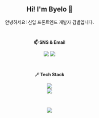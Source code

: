 <div align="center">
  <h2>Hi! I'm Byelo 🌟</h2>
  <p>안녕하세요! 신입 프론트엔드 개발자 김별입니다.</p>
  <br />
  
  <b>📫 SNS & Email</b>
  <p>
    <a href="#" target="_blank"><img src="https://img.shields.io/badge/VELOG-20C997?style=flat-square&logo=VELOG&logoColor=white"/></a>
    <a href="mailto:qof1337@gmail.com" target="_blank"><img src="https://img.shields.io/badge/qof1337@gmail.com-EA4335?style=flat-square&logo=gmail&logoColor=white"/></a>
  </p>
  <br />
  
  <b>🪄 Tech Stack</b>
  <p align="center">
    <a href="https://skillicons.dev">
      <img src="https://skillicons.dev/icons?i=js,ts,react,html,css,sass,styledcomponents"/>
      <br />
      <img src="https://skillicons.dev/icons?i=git,github,notion,figma,xd,ps,ai"/>
    </a>
  </p>
  <br />
                
  <a href="https://hits.seeyoufarm.com/{{site.url "><img src="https://hits.seeyoufarm.com/api/count/incr/badge.svg?url=https%3A%2F%2Fgithub.com%2Flbyul&count_bg=%23FFC8C8&title_bg=%238A8A8A&icon=&icon_color=%23E7E7E7&title=hits&edge_flat=false"/></a>
</div>
